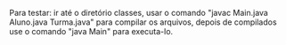 Para testar: ir até o diretório classes, usar o comando "javac Main.java Aluno.java Turma.java" para compilar os arquivos, depois de compilados use o comando "java Main" para executa-lo.
